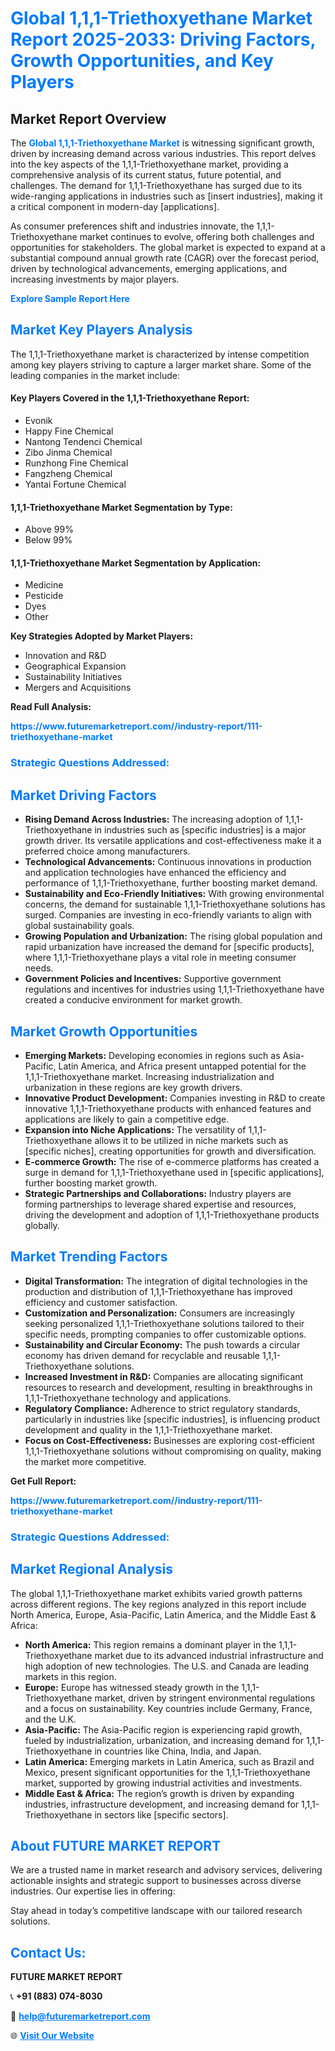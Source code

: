 <h1 style="color: #007BFF;">Global 1,1,1-Triethoxyethane Market Report 2025-2033: Driving Factors, Growth Opportunities, and Key Players</h1>

<section id="overview">
<h2>Market Report Overview</h2>
<p>The <a href="https://www.futuremarketreport.com//industry-report/111-triethoxyethane-market" style="color: #007BFF; text-decoration: none;"><strong>Global 1,1,1-Triethoxyethane Market</strong></a> is witnessing significant growth, driven by increasing demand across various industries. This report delves into the key aspects of the 1,1,1-Triethoxyethane market, providing a comprehensive analysis of its current status, future potential, and challenges. The demand for 1,1,1-Triethoxyethane has surged due to its wide-ranging applications in industries such as [insert industries], making it a critical component in modern-day [applications].</p>
<p>As consumer preferences shift and industries innovate, the 1,1,1-Triethoxyethane market continues to evolve, offering both challenges and opportunities for stakeholders. The global market is expected to expand at a substantial compound annual growth rate (CAGR) over the forecast period, driven by technological advancements, emerging applications, and increasing investments by major players.</p>
</section>

<section id="overview">
<p><a href="https://www.futuremarketreport.com//request-sample/reportId=46861" style="color: #007BFF; text-decoration: none;"><strong>Explore Sample Report Here</strong></a></p>
</section>

<section id="key-players">
<h2 style="color: #007BFF;">Market Key Players Analysis</h2>
<p>The 1,1,1-Triethoxyethane market is characterized by intense competition among key players striving to capture a larger market share. Some of the leading companies in the market include:</p>
<h4>Key Players Covered in the 1,1,1-Triethoxyethane Report:</h4>
<ul><li>Evonik</li><li>Happy Fine Chemical</li><li>Nantong Tendenci Chemical</li><li>Zibo Jinma Chemical</li><li>Runzhong Fine Chemical</li><li>Fangzheng Chemical</li><li>Yantai Fortune Chemical</li></ul>
<h4>1,1,1-Triethoxyethane Market Segmentation by Type:</h4>
<ul><li>Above 99%</li><li>Below 99%</li></ul>

<h4>1,1,1-Triethoxyethane Market Segmentation by Application:</h4>
<ul><li>Medicine</li><li>Pesticide</li><li>Dyes</li><li>Other</li></ul>
<p><strong>Key Strategies Adopted by Market Players:</strong></p>
<ul>
<li>Innovation and R&D</li>
<li>Geographical Expansion</li>
<li>Sustainability Initiatives</li>
<li>Mergers and Acquisitions</li>
</ul>
</section>

<section>
<p><strong>Read Full Analysis: </strong></p><a href="https://www.futuremarketreport.com//industry-report/111-triethoxyethane-market" style="color: #007BFF; text-decoration: none;"><strong>https://www.futuremarketreport.com//industry-report/111-triethoxyethane-market</strong></a>
<h3 style="color: #007BFF;">Strategic Questions Addressed:</h3>
</section>

<section id="driving-factors">
<h2 style="color: #007BFF;">Market Driving Factors</h2>
<ul>
<li><strong>Rising Demand Across Industries:</strong> The increasing adoption of 1,1,1-Triethoxyethane in industries such as [specific industries] is a major growth driver. Its versatile applications and cost-effectiveness make it a preferred choice among manufacturers.</li>
<li><strong>Technological Advancements:</strong> Continuous innovations in production and application technologies have enhanced the efficiency and performance of 1,1,1-Triethoxyethane, further boosting market demand.</li>
<li><strong>Sustainability and Eco-Friendly Initiatives:</strong> With growing environmental concerns, the demand for sustainable 1,1,1-Triethoxyethane solutions has surged. Companies are investing in eco-friendly variants to align with global sustainability goals.</li>
<li><strong>Growing Population and Urbanization:</strong> The rising global population and rapid urbanization have increased the demand for [specific products], where 1,1,1-Triethoxyethane plays a vital role in meeting consumer needs.</li>
<li><strong>Government Policies and Incentives:</strong> Supportive government regulations and incentives for industries using 1,1,1-Triethoxyethane have created a conducive environment for market growth.</li>
</ul>
</section>

<section id="growth-opportunities">
<h2 style="color: #007BFF;">Market Growth Opportunities</h2>
<ul>
<li><strong>Emerging Markets:</strong> Developing economies in regions such as Asia-Pacific, Latin America, and Africa present untapped potential for the 1,1,1-Triethoxyethane market. Increasing industrialization and urbanization in these regions are key growth drivers.</li>
<li><strong>Innovative Product Development:</strong> Companies investing in R&D to create innovative 1,1,1-Triethoxyethane products with enhanced features and applications are likely to gain a competitive edge.</li>
<li><strong>Expansion into Niche Applications:</strong> The versatility of 1,1,1-Triethoxyethane allows it to be utilized in niche markets such as [specific niches], creating opportunities for growth and diversification.</li>
<li><strong>E-commerce Growth:</strong> The rise of e-commerce platforms has created a surge in demand for 1,1,1-Triethoxyethane used in [specific applications], further boosting market growth.</li>
<li><strong>Strategic Partnerships and Collaborations:</strong> Industry players are forming partnerships to leverage shared expertise and resources, driving the development and adoption of 1,1,1-Triethoxyethane products globally.</li>
</ul>
</section>

<section id="trending-factors">
<h2 style="color: #007BFF;">Market Trending Factors</h2>
<ul>
<li><strong>Digital Transformation:</strong> The integration of digital technologies in the production and distribution of 1,1,1-Triethoxyethane has improved efficiency and customer satisfaction.</li>
<li><strong>Customization and Personalization:</strong> Consumers are increasingly seeking personalized 1,1,1-Triethoxyethane solutions tailored to their specific needs, prompting companies to offer customizable options.</li>
<li><strong>Sustainability and Circular Economy:</strong> The push towards a circular economy has driven demand for recyclable and reusable 1,1,1-Triethoxyethane solutions.</li>
<li><strong>Increased Investment in R&D:</strong> Companies are allocating significant resources to research and development, resulting in breakthroughs in 1,1,1-Triethoxyethane technology and applications.</li>
<li><strong>Regulatory Compliance:</strong> Adherence to strict regulatory standards, particularly in industries like [specific industries], is influencing product development and quality in the 1,1,1-Triethoxyethane market.</li>
<li><strong>Focus on Cost-Effectiveness:</strong> Businesses are exploring cost-efficient 1,1,1-Triethoxyethane solutions without compromising on quality, making the market more competitive.</li>
</ul>
</section>

<section>
<p><strong>Get Full Report: </strong></p><a href="https://www.futuremarketreport.com//industry-report/111-triethoxyethane-market" style="color: #007BFF; text-decoration: none;"><strong>https://www.futuremarketreport.com//industry-report/111-triethoxyethane-market</strong></a>
<h3 style="color: #007BFF;">Strategic Questions Addressed:</h3>
</section>


<section id="regional-analysis">
<h2 style="color: #007BFF;">Market Regional Analysis</h2>
<p>The global 1,1,1-Triethoxyethane market exhibits varied growth patterns across different regions. The key regions analyzed in this report include North America, Europe, Asia-Pacific, Latin America, and the Middle East & Africa:</p>
<ul>
<li><strong>North America:</strong> This region remains a dominant player in the 1,1,1-Triethoxyethane market due to its advanced industrial infrastructure and high adoption of new technologies. The U.S. and Canada are leading markets in this region.</li>
<li><strong>Europe:</strong> Europe has witnessed steady growth in the 1,1,1-Triethoxyethane market, driven by stringent environmental regulations and a focus on sustainability. Key countries include Germany, France, and the U.K.</li>
<li><strong>Asia-Pacific:</strong> The Asia-Pacific region is experiencing rapid growth, fueled by industrialization, urbanization, and increasing demand for 1,1,1-Triethoxyethane in countries like China, India, and Japan.</li>
<li><strong>Latin America:</strong> Emerging markets in Latin America, such as Brazil and Mexico, present significant opportunities for the 1,1,1-Triethoxyethane market, supported by growing industrial activities and investments.</li>
<li><strong>Middle East & Africa:</strong> The region’s growth is driven by expanding industries, infrastructure development, and increasing demand for 1,1,1-Triethoxyethane in sectors like [specific sectors].</li>
</ul>
</section>

<footer>
<h2 style="color: #007BFF;">About FUTURE MARKET REPORT</h2>
<p>We are a trusted name in market research and advisory services, delivering actionable insights and strategic support to businesses across diverse industries. Our expertise lies in offering:</p>

<p>Stay ahead in today’s competitive landscape with our tailored research solutions.</p>

<h2 style="color: #007BFF;">Contact Us:</h2>
<p><strong>FUTURE MARKET REPORT</strong></p>
<p>📞 <strong>+91 (883) 074-8030</strong></p>
<p>📧 <strong><a href="mailto:help@futuremarketreport.com" style="color: #007BFF;">help@futuremarketreport.com</a></strong></p>
<p>🌐 <strong><a href="https://www.futuremarketreport.com/" style="color: #007BFF;">Visit Our Website</a></strong></p>
</footer>